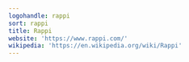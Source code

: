 ```yaml
---
logohandle: rappi
sort: rappi
title: Rappi
website: 'https://www.rappi.com/'
wikipedia: 'https://en.wikipedia.org/wiki/Rappi'
---
```

